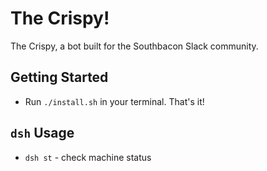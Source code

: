 # The Crispy!
The Crispy, a bot built for the Southbacon Slack community.

## Getting Started
* Run `./install.sh` in your terminal. That's it!

## `dsh` Usage
* `dsh st` - check machine status